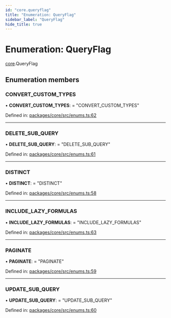 ```yaml
---
id: "core.queryflag"
title: "Enumeration: QueryFlag"
sidebar_label: "QueryFlag"
hide_title: true
---
```


# Enumeration: QueryFlag

[core](../modules/core.md).QueryFlag

## Enumeration members

### CONVERT\_CUSTOM\_TYPES

• **CONVERT\_CUSTOM\_TYPES**: = "CONVERT\_CUSTOM\_TYPES"

Defined in: [packages/core/src/enums.ts:62](https://github.com/mikro-orm/mikro-orm/blob/969d4229bd/packages/core/src/enums.ts#L62)

___

### DELETE\_SUB\_QUERY

• **DELETE\_SUB\_QUERY**: = "DELETE\_SUB\_QUERY"

Defined in: [packages/core/src/enums.ts:61](https://github.com/mikro-orm/mikro-orm/blob/969d4229bd/packages/core/src/enums.ts#L61)

___

### DISTINCT

• **DISTINCT**: = "DISTINCT"

Defined in: [packages/core/src/enums.ts:58](https://github.com/mikro-orm/mikro-orm/blob/969d4229bd/packages/core/src/enums.ts#L58)

___

### INCLUDE\_LAZY\_FORMULAS

• **INCLUDE\_LAZY\_FORMULAS**: = "INCLUDE\_LAZY\_FORMULAS"

Defined in: [packages/core/src/enums.ts:63](https://github.com/mikro-orm/mikro-orm/blob/969d4229bd/packages/core/src/enums.ts#L63)

___

### PAGINATE

• **PAGINATE**: = "PAGINATE"

Defined in: [packages/core/src/enums.ts:59](https://github.com/mikro-orm/mikro-orm/blob/969d4229bd/packages/core/src/enums.ts#L59)

___

### UPDATE\_SUB\_QUERY

• **UPDATE\_SUB\_QUERY**: = "UPDATE\_SUB\_QUERY"

Defined in: [packages/core/src/enums.ts:60](https://github.com/mikro-orm/mikro-orm/blob/969d4229bd/packages/core/src/enums.ts#L60)
